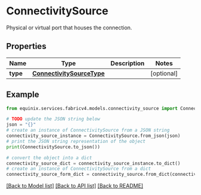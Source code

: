 # ConnectivitySource

Physical or virtual port that houses the connection.

## Properties

Name | Type | Description | Notes
------------ | ------------- | ------------- | -------------
**type** | [**ConnectivitySourceType**](ConnectivitySourceType.md) |  | [optional] 

## Example

```python
from equinix.services.fabricv4.models.connectivity_source import ConnectivitySource

# TODO update the JSON string below
json = "{}"
# create an instance of ConnectivitySource from a JSON string
connectivity_source_instance = ConnectivitySource.from_json(json)
# print the JSON string representation of the object
print(ConnectivitySource.to_json())

# convert the object into a dict
connectivity_source_dict = connectivity_source_instance.to_dict()
# create an instance of ConnectivitySource from a dict
connectivity_source_form_dict = connectivity_source.from_dict(connectivity_source_dict)
```
[[Back to Model list]](../README.md#documentation-for-models) [[Back to API list]](../README.md#documentation-for-api-endpoints) [[Back to README]](../README.md)


